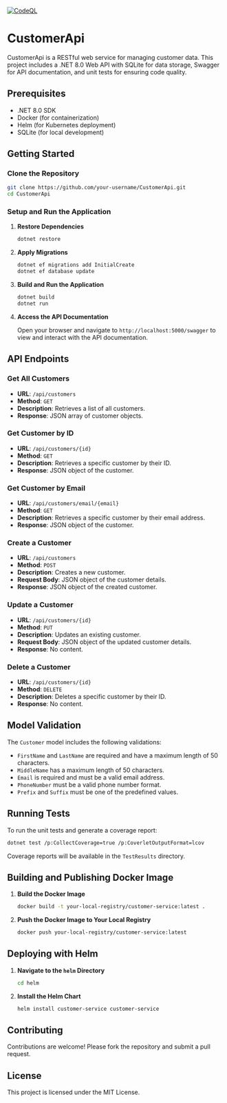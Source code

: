 
[![CodeQL](https://github.com/nambatipudi/CustomerApi/actions/workflows/codeql.yml/badge.svg)](https://github.com/nambatipudi/CustomerApi/actions/workflows/codeql.yml)

# CustomerApi

CustomerApi is a RESTful web service for managing customer data. This project includes a .NET 8.0 Web API with SQLite for data storage, Swagger for API documentation, and unit tests for ensuring code quality.

## Prerequisites

- .NET 8.0 SDK
- Docker (for containerization)
- Helm (for Kubernetes deployment)
- SQLite (for local development)

## Getting Started

### Clone the Repository

```bash
git clone https://github.com/your-username/CustomerApi.git
cd CustomerApi
```

### Setup and Run the Application

1. **Restore Dependencies**

   ```bash
   dotnet restore
   ```

2. **Apply Migrations**

   ```bash
   dotnet ef migrations add InitialCreate
   dotnet ef database update
   ```

3. **Build and Run the Application**

   ```bash
   dotnet build
   dotnet run
   ```

4. **Access the API Documentation**

   Open your browser and navigate to `http://localhost:5000/swagger` to view and interact with the API documentation.

## API Endpoints

### Get All Customers

- **URL**: `/api/customers`
- **Method**: `GET`
- **Description**: Retrieves a list of all customers.
- **Response**: JSON array of customer objects.

### Get Customer by ID

- **URL**: `/api/customers/{id}`
- **Method**: `GET`
- **Description**: Retrieves a specific customer by their ID.
- **Response**: JSON object of the customer.

### Get Customer by Email

- **URL**: `/api/customers/email/{email}`
- **Method**: `GET`
- **Description**: Retrieves a specific customer by their email address.
- **Response**: JSON object of the customer.

### Create a Customer

- **URL**: `/api/customers`
- **Method**: `POST`
- **Description**: Creates a new customer.
- **Request Body**: JSON object of the customer details.
- **Response**: JSON object of the created customer.

### Update a Customer

- **URL**: `/api/customers/{id}`
- **Method**: `PUT`
- **Description**: Updates an existing customer.
- **Request Body**: JSON object of the updated customer details.
- **Response**: No content.

### Delete a Customer

- **URL**: `/api/customers/{id}`
- **Method**: `DELETE`
- **Description**: Deletes a specific customer by their ID.
- **Response**: No content.

## Model Validation

The `Customer` model includes the following validations:

- `FirstName` and `LastName` are required and have a maximum length of 50 characters.
- `MiddleName` has a maximum length of 50 characters.
- `Email` is required and must be a valid email address.
- `PhoneNumber` must be a valid phone number format.
- `Prefix` and `Suffix` must be one of the predefined values.

## Running Tests

To run the unit tests and generate a coverage report:

```bash
dotnet test /p:CollectCoverage=true /p:CoverletOutputFormat=lcov
```

Coverage reports will be available in the `TestResults` directory.

## Building and Publishing Docker Image

1. **Build the Docker Image**

   ```bash
   docker build -t your-local-registry/customer-service:latest .
   ```

2. **Push the Docker Image to Your Local Registry**

   ```bash
   docker push your-local-registry/customer-service:latest
   ```

## Deploying with Helm

1. **Navigate to the `helm` Directory**

   ```bash
   cd helm
   ```

2. **Install the Helm Chart**

   ```bash
   helm install customer-service customer-service
   ```

## Contributing

Contributions are welcome! Please fork the repository and submit a pull request.

## License

This project is licensed under the MIT License.
